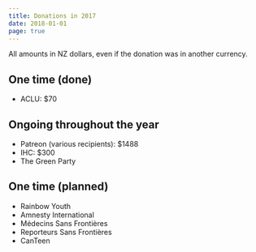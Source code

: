 ```yaml
---
title: Donations in 2017
date: 2018-01-01
page: true
---
```


All amounts in NZ dollars, even if the donation was in another currency.

## One time (done)

- ACLU: $70

## Ongoing throughout the year

- Patreon (various recipients): $1488
- IHC: $300
- The Green Party

## One time (planned)

- Rainbow Youth
- Amnesty International
- Médecins Sans Frontières
- Reporteurs Sans Frontières
- CanTeen
